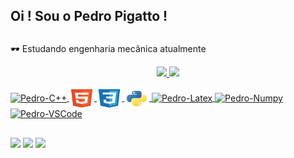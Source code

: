 ## Oi ! Sou o Pedro Pigatto !

##

🕶️ Estudando engenharia mecânica atualmente


<div align="center">
  <a href="https://github.com/pedrocp04">
  <img height="180em" src="https://github-readme-stats.vercel.app/api?username=pedrocp04&show_icons=true&theme=github_dark&include_all_commits=true&count_private=true"/>
  <img height="180em" src="https://github-readme-stats.vercel.app/api/top-langs/?username=pedrocp04&layout=compact&langs_count=5&theme=github_dark"/>
</div>
  
<div style="display: inline_block"><br>
 <img align="center" alt="Pedro-C++" height="30" width="40" src="https://cdn.jsdelivr.net/gh/devicons/devicon/icons/cplusplus/cplusplus-line.svg">
 <img align="center" alt="Pedro-HTML" height="30" width="40" src="https://raw.githubusercontent.com/devicons/devicon/master/icons/html5/html5-original.svg">
 <img align="center" alt="Pedro-CSS" height="30" width="40" src="https://raw.githubusercontent.com/devicons/devicon/master/icons/css3/css3-original.svg">
 <img align="center" alt="Pedro-Python" height="30" width="40" src="https://raw.githubusercontent.com/devicons/devicon/master/icons/python/python-original.svg">
 <img align="center" alt="Pedro-Latex" height="30" width="40" src="https://cdn.jsdelivr.net/gh/devicons/devicon/icons/latex/latex-original.svg">
 <img align="center" alt="Pedro-Numpy" height="30" width="40" src="https://cdn.jsdelivr.net/gh/devicons/devicon/icons/numpy/numpy-original.svg">
 <img align="center" alt="Pedro-VSCode" height="30" width="40" src="https://cdn.jsdelivr.net/gh/devicons/devicon/icons/vscode/vscode-original.svg"> 
</div>

##

<div> 
  <a href="https://www.instagram.com/pirer.png/" target="_blank"><img src="https://img.shields.io/badge/-Instagram-%23E4405F?style=for-the-badge&logo=instagram&logoColor=white" target="_blank"></a>
  <a href = "mailto:pedropigatto54@gmail.com"><img src="https://img.shields.io/badge/-Gmail-%23333?style=for-the-badge&logo=gmail&logoColor=white" target="_blank"></a>
  <a href=https://www.linkedin.com/in/pedro-henrique-cotrim-pigatto-056601192/" target="_blank"><img src="https://img.shields.io/badge/-LinkedIn-%230077B5?style=for-the-badge&logo=linkedin&logoColor=white" target="_blank"></a> 

##

